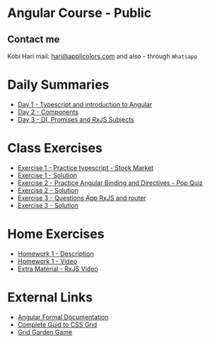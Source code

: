 # Angular Course - Public
## Contact me
Kobi Hari
mail: hari@applicolors.com
and also - through `Whatsapp`

# Daily Summaries
* [Day 1 - Typescript and introduction to Angular](https://github.com/kobi2294/Course-032020-Public-Angular/wiki/Day-1---Typescript-and-introduction-to-Angular)
* [Day 2 - Components](https://github.com/kobi2294/Course-032020-Public-Angular/wiki/Day-2---Components)
* [Day 3 - DI, Promises and RxJS Subjects](https://github.com/kobi2294/Course-032020-Public-Angular/wiki/Day-3-DI-Promises-and-RxJS)

# Class Exercises
* [Exercise 1 - Practice typescript - Stock Market](https://github.com/kobi2294/Course-032020-Public-Angular/wiki/Exercise-1---Typescript-Stock-Market)
* [Exercise 1 - Solution](https://github.com/kobi2294/Course-032020-Public-Angular/tree/master/Day%2001/ex1-market)
* [Exercise 2 - Practice Angular Binding and Directives - Pop Quiz](https://github.com/kobi2294/Course-032020-Public-Angular/wiki/Exercise-2-Pop-Quiz)
* [Exercise 2 - Solution](https://github.com/kobi2294/Course-032020-Public-Angular/tree/master/Day%2002/ex2-pop-quiz)
* [Exercise 3 - Questions App RxJS and router](https://github.com/kobi2294/Course-032020-Public-Angular/wiki/Exercise-3-Questions-App)
* [Exercise 3 - Solution](https://github.com/kobi2294/Course-032020-Public-Angular/tree/master/Day%2004/ex3-questions-app)

# Home Exercises
* [Homework 1 - Description](https://www.dropbox.com/s/rkhx8ge3lj5um6t/Description.pptx?dl=0)
* [Homework 1 - Video](https://www.dropbox.com/s/8ybqibl7geul9bm/Solution.mp4?dl=0)
* [Extra Material - RxJS Video](https://www.dropbox.com/s/05vsshf61oh5p1y/Reactive%20X.mp4?dl=0)

# External Links
* [Angular Formal Documentation](https://angular.io/)
* [Complete Guid to CSS Grid](https://css-tricks.com/snippets/css/complete-guide-grid/)
* [Grid Garden Game](https://cssgridgarden.com/)


